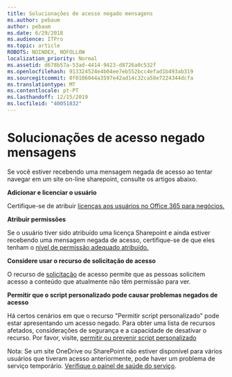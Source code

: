 ```yaml
---
title: Solucionações de acesso negado mensagens
ms.author: pebaum
author: pebaum
ms.date: 6/29/2018
ms.audience: ITPro
ms.topic: article
ROBOTS: NOINDEX, NOFOLLOW
localization_priority: Normal
ms.assetid: d678b57a-53ad-4414-9423-d8726a0c532f
ms.openlocfilehash: 913324524e4b04ee7eb552bcc4efad1b493ab319
ms.sourcegitcommit: 0f0186044a3597e42ad14c32ca58e7224344dcfa
ms.translationtype: MT
ms.contentlocale: pt-PT
ms.lasthandoff: 12/15/2019
ms.locfileid: "40051832"
---
```

# <a name="troubleshoot-access-denied-messages"></a>Solucionações de acesso negado mensagens

Se você estiver recebendo uma mensagem negada de acesso ao tentar navegar em um site on-line sharepoint, consulte os artigos abaixo.

**Adicionar e licenciar o usuário**

Certifique-se de atribuir [licenças aos usuários no Office 365 para negócios.](https://docs.microsoft.com/office365/admin/subscriptions-and-billing/assign-licenses-to-users?view=o365-worldwide&amp;tabs=One)

**Atribuir permissões**

Se o usuário tiver sido atribuído uma licença Sharepoint e ainda estiver recebendo uma mensagem negada de acesso, certifique-se de que eles tenham o [nível de permissão adequado atribuído.](https://docs.microsoft.com/sharepoint/understanding-permission-levels)

**Considere usar o recurso de solicitação de acesso**

O recurso de [solicitação](https://support.office.com/article/Set-up-and-manage-access-requests-94B26E0B-2822-49D4-929A-8455698654B3) de acesso permite que as pessoas solicitem acesso a conteúdo que atualmente não têm permissão para ver. 

**Permitir que o script personalizado pode causar problemas negados de acesso**

Há certos cenários em que o recurso "Permitir script personalizado" pode estar apresentando um acesso negado. Para obter uma lista de recursos afetados, considerações de segurança e a capacidade de desativar o recurso. Por favor, visite, [permitir ou prevenir script personalizado](https://docs.microsoft.com/sharepoint/allow-or-prevent-custom-script)

Nota: Se um site OneDrive ou SharePoint não estiver disponível para vários usuários que tiveram acesso anteriormente, pode haver um problema de serviço temporário. [Verifique o painel de saúde do serviço](https://portal.office.com/adminportal/home#/servicehealth).


  

